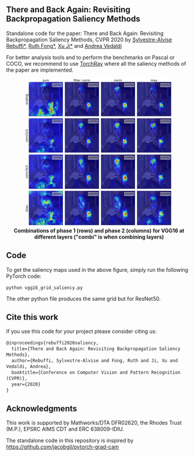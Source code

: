 ## There and Back Again: Revisiting Backpropagation Saliency Methods

Standalone code for the paper: There and Back Again: Revisiting Backpropagation Saliency Methods, CVPR 2020 by [Sylvestre-Alvise Rebuffi*](http://www.robots.ox.ac.uk/~srebuffi/), [Ruth Fong*](http://ruthcfong.github.io/), [Xu Ji*](https://github.com/xu-ji) and [Andrea Vedaldi](http://www.robots.ox.ac.uk/~vedaldi/)

For better analysis tools and to perform the benchmarks on Pascal or COCO, we recommend to use [TorchRay](https://github.com/ruthcfong/TorchRay/tree/normgrad) where all the saliency methods of the paper are implemented.

<p align="center">
  <img src="splash.gif"><br>
  <b>Combinations of phase 1 (rows) and phase 2 (columns) for VGG16 at different layers ("combi" is when combining layers)</b><br>
</p>

## Code
To get the saliency maps used in the above figure, simply run the following PyTorch code:
```
python vgg16_grid_saliency.py
```
The other python file produces the same grid but for ResNet50.

## Cite this work
If you use this code for your project please consider citing us:
```
@inproceedings{rebuffi2020saliency,
  title={There and Back Again: Revisiting Backpropagation Saliency Methods},
  author={Rebuffi, Sylvestre-Alvise and Fong, Ruth and Ji, Xu and Vedaldi, Andrea},
  booktitle={Conference on Computer Vision and Pattern Recognition (CVPR)},
  year={2020}
}
```

## Acknowledgments
This work is supported by Mathworks/DTA DFR02620, the Rhodes Trust (M.P.), EPSRC AIMS CDT and ERC 638009-IDIU.

The standalone code in this repository is inspired by https://github.com/jacobgil/pytorch-grad-cam
